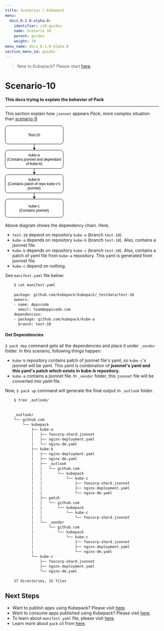```yaml
---
title: Scenarios | Kubepack
menu:
  docs_0.1.0-alpha.0:
    identifier: s10-guides
    name: Scenario 10
    parent: guides
    weight: 70
menu_name: docs_0.1.0-alpha.0
section_menu_id: guides
---
```


> New to Kubepack? Please start [here](/docs/concepts/README.md).

# Scenario-10

**This docs trying to explain the behavior of Pack**
***

This section explain how `jsonnet` appears *Pack*, 
more complex situation than [scenario-9](./snenario-9.md)

![alt text](/docs/_testdata/test-10/test-10.jpg)

Above diagram shows the dependency chain. Here,

 - `test-10` depend on repository `kube-a` (branch `test-10`).
 - `kube-a` depends on repository `kube-b` (branch `test-10`). Also, contains a jsonnet file. 
 - `kube-b` depends on repository `kube-c` (branch `test-10`).
  Also, contains a patch of yaml file from `kube-a` repository. 
 This yaml is generated from jsonnet file.
 - `kube-c` depend on nothing.

See `manifest.yaml` file below:

```console
    $ cat manifest.yaml
    
    package: github.com/kubepack/kubepack/_testdata/test-10
    owners:
    - name: Appscode
      email: team@appscode.com
    dependencies:
    - package: github.com/kubepack/kube-a
      branch: test-10

```

#### Get Dependencies

`$ pack dep` command gets all the dependencies and place it under `_vendor` folder.
 In this scenario, following things happen:
 
  - `kube-b` repository contains patch of jsonnet file's yaml,
   so `kube-c`'s jsonnet will be yaml. This yaml is combination of 
   **jsonnet's yaml and this yaml's patch which exists in kube-b repository.**
  -  `kube-a` contains a jsonnet file. 
  In `_vendor` folder, this `jsonnet` file will be converted into yaml file.
  

Now, `$ pack up` command will generate the final output in `_outlook` folder.

```console
    $ tree _outlook/
    
    
    _outlook/
    └── github.com
        └── kubepack
            ├── kube-a
            │   ├── foocorp-shard.jsonnet
            │   ├── nginx-deployment.yaml
            │   └── nginx-dm.yaml
            ├── kube-b
            │   ├── nginx-deployment.yaml
            │   ├── nginx-dm.yaml
            │   ├── _outlook
            │   │   └── github.com
            │   │       └── kubepack
            │   │           └── kube-c
            │   │               ├── foocorp-shard.jsonnet
            │   │               ├── nginx-deployment.yaml
            │   │               └── nginx-dm.yaml
            │   ├── patch
            │   │   └── github.com
            │   │       └── kubepack
            │   │           └── kube-c
            │   │               └── foocorp-shard.jsonnet
            │   └── _vendor
            │       └── github.com
            │           └── kubepack
            │               └── kube-c
            │                   ├── foocorp-shard.jsonnet
            │                   ├── nginx-deployment.yaml
            │                   └── nginx-dm.yaml
            └── kube-c
                ├── foocorp-shard.jsonnet
                ├── nginx-deployment.yaml
                └── nginx-dm.yaml
    
    17 directories, 15 files
```

## Next Steps

- Want to publish apps using Kubepack? Please visit [here](/docs/concepts/how/publisher.md).
- Want to consume apps published using Kubepack? Please visit [here](/docs/concepts/how/user.md).
- To learn about `manifest.yaml` file, please visit [here](/docs/concepts/how/manifest.md).
- Learn more about `pack` cli from [here](/docs/concepts/how/cli.md).
